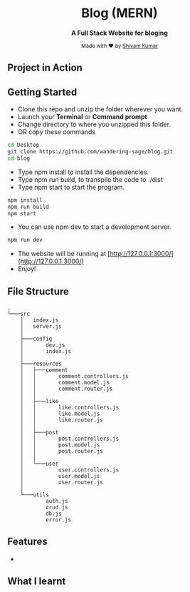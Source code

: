 <div align="center">

<h1>Blog (MERN)</a></h1>

<p>
  <strong>A Full Stack Website for bloging</strong>
  <br />
</p>

<p>
  <sub>Made with ❤︎ by
    <a href="https://github.com/wandering-sage">Shivam Kumar</a>
  </sub>
</p>
</div>


## Project in Action


## Getting Started
- Clone this repo and unzip the folder wherever you want.
- Launch your **Terminal** or **Command prompt**
- Change directory to where you unzipped this folder.
- OR copy these commands
```bash
cd Desktop
git clone https://github.com/wandering-sage/blog.git
cd blog
```

- Type npm install to install the dependencies.
- Type npm run build, to transpile the code to ./dist
- Type npm start to start the program.
```bash
npm install
npm run build
npm start
```

- You can use npm dev to start a development server.
```bash
npm run dev
```

- The website will be running at [http://127.0.0.1:3000/](http://127.0.0.1:3000/)
- Enjoy!

## File Structure
```
.
└───src
    │   index.js
    │   server.js
    │   
    ├───config
    │       dev.js
    │       index.js
    │       
    ├───resources
    │   ├───comment
    │   │       comment.controllers.js
    │   │       comment.model.js
    │   │       comment.router.js
    │   │       
    │   ├───like
    │   │       like.controllers.js
    │   │       like.model.js
    │   │       like.router.js
    │   │       
    │   ├───post
    │   │       post.controllers.js
    │   │       post.model.js
    │   │       post.router.js
    │   │       
    │   └───user
    │           user.controllers.js
    │           user.model.js
    │           user.router.js
    │           
    └───utils
            auth.js
            crud.js
            db.js
            error.js
```

## Features
- 

## What I learnt
